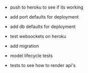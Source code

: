 - push to heroku to see if its working

- add port defaults for deployment

- add db defaults for deployment

- test websockets on heroku

- add migration

- model lifecycle tests

- tests to see how to render api's